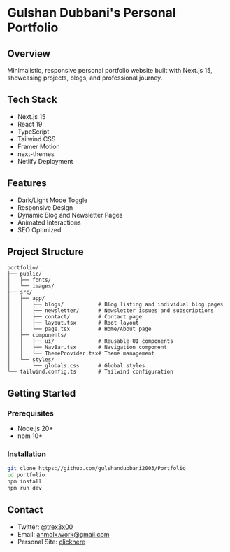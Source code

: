 # Gulshan Dubbani's Personal Portfolio

## Overview
Minimalistic, responsive personal portfolio website built with Next.js 15, showcasing projects, blogs, and professional journey.

## Tech Stack
- Next.js 15
- React 19
- TypeScript
- Tailwind CSS
- Framer Motion
- next-themes
- Netlify Deployment

## Features
- Dark/Light Mode Toggle
- Responsive Design
- Dynamic Blog and Newsletter Pages
- Animated Interactions
- SEO Optimized

## Project Structure
```
portfolio/
├── public/
│   ├── fonts/
│   └── images/
├── src/
│   ├── app/
│   │   ├── blogs/           # Blog listing and individual blog pages
│   │   ├── newsletter/      # Newsletter issues and subscriptions
│   │   ├── contact/         # Contact page
│   │   ├── layout.tsx       # Root layout
│   │   └── page.tsx         # Home/About page
│   ├── components/
│   │   ├── ui/              # Reusable UI components
│   │   ├── NavBar.tsx       # Navigation component
│   │   └── ThemeProvider.tsx# Theme management
│   └── styles/
│       └── globals.css      # Global styles
└── tailwind.config.ts       # Tailwind configuration
```

## Getting Started

### Prerequisites
- Node.js 20+
- npm 10+

### Installation
```bash
git clone https://github.com/gulshandubbani2003/Portfolio
cd portfolio
npm install
npm run dev
```

## Contact
- Twitter: [@trex3x00](https://twitter.com/trex3x00)
- Email: anmolx.work@gmail.com
- Personal Site: [clickhere](https://anmolxred.netlify.app/)
